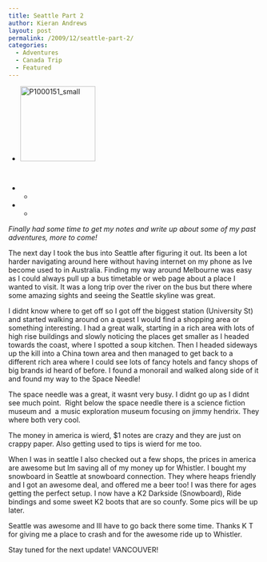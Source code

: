 ```yaml
---
title: Seattle Part 2
author: Kieran Andrews
layout: post
permalink: /2009/12/seattle-part-2/
categories:
  - Adventures
  - Canada Trip
  - Featured
---
```

* <div id='gallery-1' class='gallery galleryid-27 gallery-columns-3 gallery-size-thumbnail'>
  <dl class='gallery-item'>
    <dt class='gallery-icon portrait'>
      <a href='http://kieranandrews.com.au/2009/12/seattle-part-2/p1000151_small/'><img width="150" height="150" src="http://kieranandrews.com.au/wp-content/uploads/2009/12/P1000151_small-150x150.gif" class="attachment-thumbnail" alt="P1000151_small" /></a>
    </dt>
  </dl>
  
  <br style='clear: both' />
</div></p> 

</em>

* *

* *

*Finally had some time to get my notes and write up about some of my past adventures, more to come!*

The next day I took the bus into Seattle after figuring it out. Its been a lot harder navigating around here without having internet on my phone as Ive become used to in Australia. Finding my way around Melbourne was easy as I could always pull up a bus timetable or web page about a place I wanted to visit. It was a long trip over the river on the bus but there where some amazing sights and seeing the Seattle skyline was great.

I didnt know where to get off so I got off the biggest station (University St) and started walking around on a quest I would find a shopping area or something interesting. I had a great walk, starting in a rich area with lots of high rise buildings and slowly noticing the places get smaller as I headed towards the coast, where I spotted a soup kitchen. Then I headed sideways up the kill into a China town area and then managed to get back to a different rich area where I could see lots of fancy hotels and fancy shops of big brands id heard of before. I found a monorail and walked along side of it and found my way to the Space Needle!

The space needle was a great, it wasnt very busy. I didnt go up as I didnt see much point.  Right below the space needle there is a science fiction museum and  a music exploration museum focusing on jimmy hendrix. They where both very cool.

The money in america is wierd, $1 notes are crazy and they are just on crappy paper. Also getting used to tips is wierd for me too.

When I was in seattle I also checked out a few shops, the prices in america are awesome but Im saving all of my money up for Whistler. I bought my snowboard in Seattle at snowboard connection. They where heaps friendly and I got an awesome deal, and offered me a beer too! I was there for ages getting the perfect setup. I now have a K2 Darkside (Snowboard), Ride bindings and some sweet K2 boots that are so counfy. Some pics will be up later.

Seattle was awesome and Ill have to go back there some time. Thanks K T for giving me a place to crash and for the awesome ride up to Whistler.

Stay tuned for the next update! VANCOUVER!